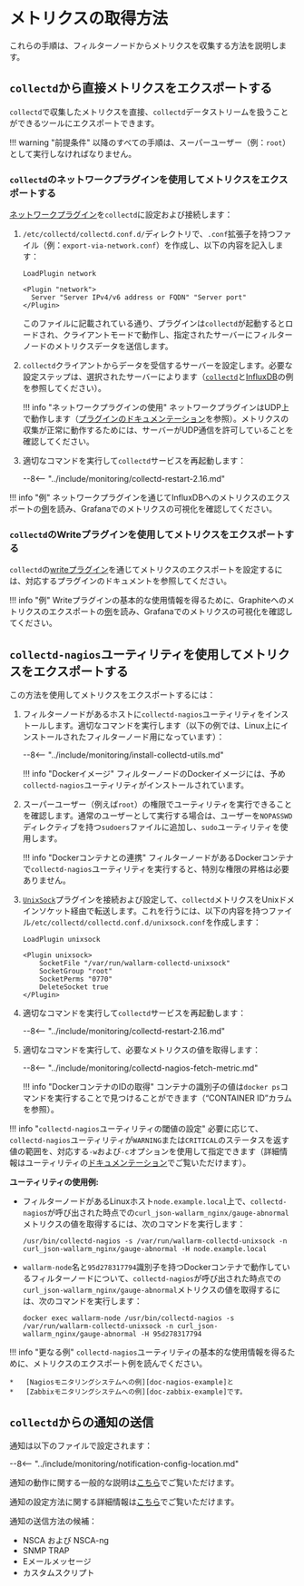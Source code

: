 [link-network-plugin]:              https://collectd.org/wiki/index.php/Plugin:Network
[link-network-plugin-docs]:         https://collectd.org/documentation/manpages/collectd.conf.5.shtml#plugin_network
[link-collectd-networking]:         https://collectd.org/wiki/index.php/Networking_introduction
[link-influx-collectd-support]:     https://docs.influxdata.com/influxdb/v1.7/supported_protocols/collectd/
[link-plugin-table]:                https://collectd.org/wiki/index.php/Table_of_Plugins
[link-nagios-plugin-docs]:          https://collectd.org/documentation/manpages/collectd-nagios.1.shtml
[link-notif-common]:                https://collectd.org/wiki/index.php/Notifications_and_thresholds
[link-notif-details]:               https://collectd.org/documentation/manpages/collectd-threshold.5.shtml
[link-influxdb-collectd]:           https://docs.influxdata.com/influxdb/v1.7/supported_protocols/collectd/
[link-unixsock]:                    https://collectd.org/wiki/index.php/Plugin:UnixSock

[doc-network-plugin-example]:       network-plugin-influxdb.md
[doc-write-plugin-example]:         write-plugin-graphite.md
[doc-zabbix-example]:               collectd-zabbix.md
[doc-nagios-example]:               collectd-nagios.md

#   メトリクスの取得方法

これらの手順は、フィルターノードからメトリクスを収集する方法を説明します。

##  `collectd`から直接メトリクスをエクスポートする

`collectd`で収集したメトリクスを直接、`collectd`データストリームを扱うことができるツールにエクスポートできます。

!!! warning "前提条件"
    以降のすべての手順は、スーパーユーザー（例：`root`）として実行しなければなりません。

### `collectd`のネットワークプラグインを使用してメトリクスをエクスポートする

[ネットワークプラグイン][link-network-plugin]を`collectd`に設定および接続します：
1.  `/etc/collectd/collectd.conf.d/`ディレクトリで、`.conf`拡張子を持つファイル（例：`export-via-network.conf`）を作成し、以下の内容を記入します：

    ```
    LoadPlugin network
    
    <Plugin "network">
      Server "Server IPv4/v6 address or FQDN" "Server port"
    </Plugin>
    ```
    このファイルに記載されている通り、プラグインは`collectd`が起動するとロードされ、クライアントモードで動作し、指定されたサーバーにフィルターノードのメトリクスデータを送信します。
    
2.  `collectd`クライアントからデータを受信するサーバーを設定します。必要な設定ステップは、選択されたサーバーによります（[`collectd`][link-collectd-networking]と[InfluxDB][link-influxdb-collectd]の例を参照してください）。
    
    
    !!! info "ネットワークプラグインの使用"
        ネットワークプラグインはUDP上で動作します（[プラグインのドキュメンテーション][link-network-plugin-docs]を参照）。メトリクスの収集が正常に動作するためには、サーバーがUDP通信を許可していることを確認してください。
         
3.  適切なコマンドを実行して`collectd`サービスを再起動します：

    --8<-- "../include/monitoring/collectd-restart-2.16.md"

!!! info "例"
    ネットワークプラグインを通じてInfluxDBへのメトリクスのエクスポートの[例][doc-network-plugin-example]を読み、Grafanaでのメトリクスの可視化を確認してください。

### `collectd`のWriteプラグインを使用してメトリクスをエクスポートする

`collectd`の[writeプラグイン][link-plugin-table]を通じてメトリクスのエクスポートを設定するには、対応するプラグインのドキュメントを参照してください。

!!! info "例"
    Writeプラグインの基本的な使用情報を得るために、Graphiteへのメトリクスのエクスポートの[例][doc-write-plugin-example]を読み、Grafanaでのメトリクスの可視化を確認してください。

##  `collectd-nagios`ユーティリティを使用してメトリクスをエクスポートする

この方法を使用してメトリクスをエクスポートするには：

1.  フィルターノードがあるホストに`collectd-nagios`ユーティリティをインストールします。適切なコマンドを実行します（以下の例では、Linux上にインストールされたフィルターノード用になっています）：

    --8<-- "../include/monitoring/install-collectd-utils.md"

    !!! info "Dockerイメージ"
        フィルターノードのDockerイメージには、予め`collectd-nagios`ユーティリティがインストールされています。

2.  スーパーユーザー（例えば`root`）の権限でユーティリティを実行できることを確認します。通常のユーザーとして実行する場合は、ユーザーを`NOPASSWD`ディレクティブを持つ`sudoers`ファイルに追加し、`sudo`ユーティリティを使用します。

    !!! info "Dockerコンテナとの連携"
        フィルターノードがあるDockerコンテナで`collectd-nagios`ユーティリティを実行すると、特別な権限の昇格は必要ありません。

3.  [`UnixSock`][link-unixsock]プラグインを接続および設定して、`collectd`メトリクスをUnixドメインソケット経由で転送します。これを行うには、以下の内容を持つファイル`/etc/collectd/collectd.conf.d/unixsock.conf`を作成します：

    ```
    LoadPlugin unixsock

    <Plugin unixsock>
        SocketFile "/var/run/wallarm-collectd-unixsock"
        SocketGroup "root"
        SocketPerms "0770"
        DeleteSocket true
    </Plugin>
    ```

4.  適切なコマンドを実行して`collectd`サービスを再起動します：

    --8<-- "../include/monitoring/collectd-restart-2.16.md"

5.  適切なコマンドを実行して、必要なメトリクスの値を取得します：

    --8<-- "../include/monitoring/collectd-nagios-fetch-metric.md"

    !!! info "DockerコンテナのIDの取得"
        コンテナの識別子の値は`docker ps`コマンドを実行することで見つけることができます（“CONTAINER ID”カラムを参照）。

!!! info "`collectd-nagios`ユーティリティの閾値の設定"
    必要に応じて、`collectd-nagios`ユーティリティが`WARNING`または`CRITICAL`のステータスを返す値の範囲を、対応する`-w`および`-c`オプションを使用して指定できます（詳細情報はユーティリティの[ドキュメンテーション][link-nagios-plugin-docs]でご覧いただけます）。
   
**ユーティリティの使用例:**
*   フィルターノードがあるLinuxホスト`node.example.local`上で、`collectd-nagios`が呼び出された時点での`curl_json-wallarm_nginx/gauge-abnormal`メトリクスの値を取得するには、次のコマンドを実行します：
  
    ```
    /usr/bin/collectd-nagios -s /var/run/wallarm-collectd-unixsock -n curl_json-wallarm_nginx/gauge-abnormal -H node.example.local
    ```
       
*   `wallarm-node`名と`95d278317794`識別子を持つDockerコンテナで動作しているフィルターノードについて、`collectd-nagios`が呼び出された時点での`curl_json-wallarm_nginx/gauge-abnormal`メトリクスの値を取得するには、次のコマンドを実行します：
  
    ```
    docker exec wallarm-node /usr/bin/collectd-nagios -s /var/run/wallarm-collectd-unixsock -n curl_json-wallarm_nginx/gauge-abnormal -H 95d278317794
    ```


!!! info "更なる例"
    `collectd-nagios`ユーティリティの基本的な使用情報を得るために、メトリクスのエクスポート例を読んでください。
    
    *   [Nagiosモニタリングシステムへの例][doc-nagios-example]と
    *   [Zabbixモニタリングシステムへの例][doc-zabbix-example]です。


##  `collectd`からの通知の送信

通知は以下のファイルで設定されます：

--8<-- "../include/monitoring/notification-config-location.md"

通知の動作に関する一般的な説明は[こちら][link-notif-common]でご覧いただけます。

通知の設定方法に関する詳細情報は[こちら][link-notif-details]でご覧いただけます。

通知の送信方法の候補：
*   NSCA および NSCA-ng
*   SNMP TRAP
*   Eメールメッセージ
*   カスタムスクリプト